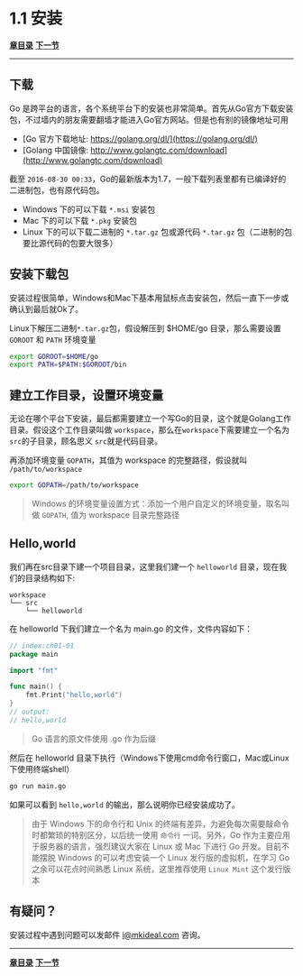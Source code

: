 1.1 安装
========

[**章目录**](./ch01.md)
[**下一节**](./ch01-02-development-environment.md)

---

## 下载

Go 是跨平台的语言，各个系统平台下的安装也非常简单。首先从Go官方下载安装包，不过墙内的朋友需要翻墙才能进入Go官方网站。但是也有别的镜像地址可用

* [Go 官方下载地址: https://golang.org/dl/](https://golang.org/dl/)
* [Golang 中国镜像: http://www.golangtc.com/download](http://www.golangtc.com/download)

截至 `2016-08-30 00:33`，Go的最新版本为1.7，一般下载列表里都有已编译好的二进制包，也有原代码包。

* Windows 下的可以下载 `*.msi` 安装包
* Mac 下的可以下载 `*.pkg` 安装包
* Linux 下的可以下载二进制的 `*.tar.gz` 包或源代码 `*.tar.gz` 包（二进制的包要比源代码的包要大很多）

## 安装下载包

安装过程很简单，Windows和Mac下基本用鼠标点击安装包，然后一直下一步或确认到最后就Ok了。

Linux下解压二进制`*.tar.gz`包，假设解压到 $HOME/go 目录，那么需要设置 `GOROOT` 和 `PATH` 环境变量

```sh
export GOROOT=$HOME/go
export PATH=$PATH:$GOROOT/bin
```

## 建立工作目录，设置环境变量

无论在哪个平台下安装，最后都需要建立一个写Go的目录，这个就是Golang工作目录。假设这个工作目录叫做 `workspace`，那么在`workspace`下需要建立一个名为 `src`的子目录，顾名思义 `src`就是代码目录。

再添加环境变量 `GOPATH`，其值为 workspace 的完整路径，假设就叫 `/path/to/workspace`

```sh
export GOPATH=/path/to/workspace
```

> Windows 的环境变量设置方式：添加一个用户自定义的环境变量，取名叫做 `GOPATH`, 值为 workspace 目录完整路径

## Hello,world

我们再在src目录下建一个项目目录，这里我们建一个 `helloworld` 目录，现在我们的目录结构如下:

	workspace
	└── src
		└── helloworld

在 helloworld 下我们建立一个名为 main.go 的文件，文件内容如下：

```go
// index:ch01-01
package main

import "fmt"

func main() {
	fmt.Print("hello,world")
}
// output:
// hello,world
```

> Go 语言的原文件使用 .go 作为后缀

然后在 helloworld 目录下执行（Windows下使用cmd命令行窗口，Mac或Linux下使用终端shell）

```sh
go run main.go
```

如果可以看到 `hello,world` 的输出，那么说明你已经安装成功了。

> 由于 Windows 下的命令行和 Unix 的终端有差异，为避免每次需要敲命令时都繁琐的特别区分，以后统一使用 `命令行` 一词。另外，Go 作为主要应用于服务器的语言，强烈建议大家在 Linux 或 Mac 下进行 Go 开发。目前不能摆脱 Windows 的可以考虑安装一个 Linux 发行版的虚拟机，在学习 Go 之余可以花点时间熟悉 Linux 系统，这里推荐使用 `Linux Mint` 这个发行版本


## 有疑问？

安装过程中遇到问题可以发邮件 [i@mkideal.com](mailto:i@mkideal.com) 咨询。

---
[**章目录**](./ch01.md)
[**下一节**](./ch01-02-development-environment.md)
